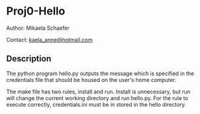 # Proj0-Hello

Author: Mikaela Schaefer

Contact: kaela_anne@hotmail.com

## Description
The python program hello.py outputs the message which is specified
in the credentials file that should be housed on the user's home computer.

The make file has two rules, install and run. Install is unnecessary, but
run will change the current working directory and run hello.py. For the
rule to execute correctly, credentials.ini must be in stored in the hello
directory.
